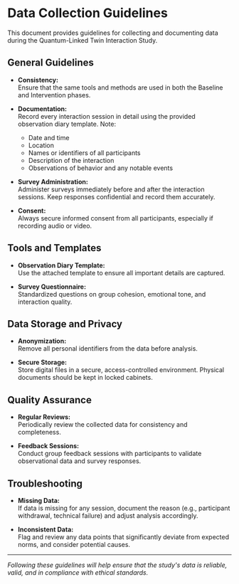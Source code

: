 # Data Collection Guidelines

This document provides guidelines for collecting and documenting data during the Quantum-Linked Twin Interaction Study.

## General Guidelines

- **Consistency:**  
  Ensure that the same tools and methods are used in both the Baseline and Intervention phases.
  
- **Documentation:**  
  Record every interaction session in detail using the provided observation diary template. Note:
  - Date and time
  - Location
  - Names or identifiers of all participants
  - Description of the interaction
  - Observations of behavior and any notable events

- **Survey Administration:**  
  Administer surveys immediately before and after the interaction sessions. Keep responses confidential and record them accurately.

- **Consent:**  
  Always secure informed consent from all participants, especially if recording audio or video.

## Tools and Templates

- **Observation Diary Template:**  
  Use the attached template to ensure all important details are captured.
  
- **Survey Questionnaire:**  
  Standardized questions on group cohesion, emotional tone, and interaction quality.

## Data Storage and Privacy

- **Anonymization:**  
  Remove all personal identifiers from the data before analysis.
  
- **Secure Storage:**  
  Store digital files in a secure, access-controlled environment. Physical documents should be kept in locked cabinets.

## Quality Assurance

- **Regular Reviews:**  
  Periodically review the collected data for consistency and completeness.
  
- **Feedback Sessions:**  
  Conduct group feedback sessions with participants to validate observational data and survey responses.

## Troubleshooting

- **Missing Data:**  
  If data is missing for any session, document the reason (e.g., participant withdrawal, technical failure) and adjust analysis accordingly.
  
- **Inconsistent Data:**  
  Flag and review any data points that significantly deviate from expected norms, and consider potential causes.

---

*Following these guidelines will help ensure that the study's data is reliable, valid, and in compliance with ethical standards.*
